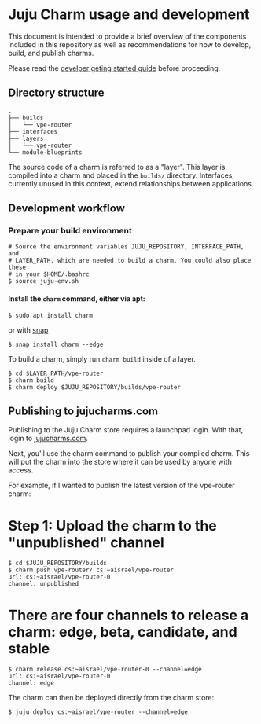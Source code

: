 # Juju Charm usage and development

This document is intended to provide a brief overview of the components included
in this repository as well as recommendations for how to develop, build, and
publish charms.

Please read the [develper geting started guide](https://jujucharms.com/docs/2.0/developer-getting-started) before proceeding.

## Directory structure

```
.
├── builds
│   └── vpe-router
├── interfaces
├── layers
│   └── vpe-router
└── module-blueprints
```

The source code of a charm is referred to as a "layer". This layer is compiled
into a charm and placed in the `builds/` directory. Interfaces, currently
unused in this context, extend relationships between applications.

## Development workflow
### Prepare your build environment
```
# Source the environment variables JUJU_REPOSITORY, INTERFACE_PATH, and
# LAYER_PATH, which are needed to build a charm. You could also place these
# in your $HOME/.bashrc
$ source juju-env.sh
```
#### Install the `charm` command, either via apt:

```
$ sudo apt install charm
```

or with [snap](http://snapcraft.io/)

```
$ snap install charm --edge
```

To build a charm, simply run `charm build` inside of a layer.
```
$ cd $LAYER_PATH/vpe-router
$ charm build
$ charm deploy $JUJU_REPOSITORY/builds/vpe-router
```

## Publishing to jujucharms.com

Publishing to the Juju Charm store requires a launchpad login. With that, login
to [jujucharms.com](http://www.jujucharms.com/).

Next, you'll use the charm command to publish your compiled charm. This will
put the charm into the store where it can be used by anyone with access.

For example, if I wanted to publish the latest version of the vpe-router charm:

# Step 1: Upload the charm to the "unpublished" channel
```
$ cd $JUJU_REPOSITORY/builds
$ charm push vpe-router/ cs:~aisrael/vpe-router
url: cs:~aisrael/vpe-router-0
channel: unpublished
```

# There are four channels to release a charm: edge, beta, candidate, and stable
```
$ charm release cs:~aisrael/vpe-router-0 --channel=edge
url: cs:~aisrael/vpe-router-0
channel: edge
```
The charm can then be deployed directly from the charm store:
```
$ juju deploy cs:~aisrael/vpe-router --channel=edge
```
